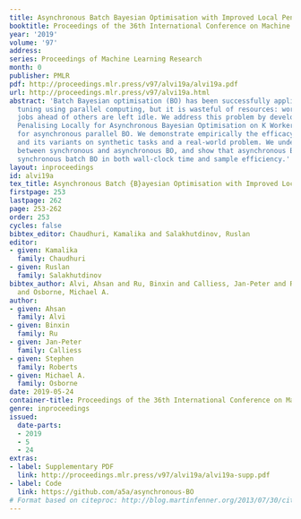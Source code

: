 ```yaml
---
title: Asynchronous Batch Bayesian Optimisation with Improved Local Penalisation
booktitle: Proceedings of the 36th International Conference on Machine Learning
year: '2019'
volume: '97'
address: 
series: Proceedings of Machine Learning Research
month: 0
publisher: PMLR
pdf: http://proceedings.mlr.press/v97/alvi19a/alvi19a.pdf
url: http://proceedings.mlr.press/v97/alvi19a.html
abstract: 'Batch Bayesian optimisation (BO) has been successfully applied to hyperparameter
  tuning using parallel computing, but it is wasteful of resources: workers that complete
  jobs ahead of others are left idle. We address this problem by developing an approach,
  Penalising Locally for Asynchronous Bayesian Optimisation on K Workers (PLAyBOOK),
  for asynchronous parallel BO. We demonstrate empirically the efficacy of PLAyBOOK
  and its variants on synthetic tasks and a real-world problem. We undertake a comparison
  between synchronous and asynchronous BO, and show that asynchronous BO often outperforms
  synchronous batch BO in both wall-clock time and sample efficiency.'
layout: inproceedings
id: alvi19a
tex_title: Asynchronous Batch {B}ayesian Optimisation with Improved Local Penalisation
firstpage: 253
lastpage: 262
page: 253-262
order: 253
cycles: false
bibtex_editor: Chaudhuri, Kamalika and Salakhutdinov, Ruslan
editor:
- given: Kamalika
  family: Chaudhuri
- given: Ruslan
  family: Salakhutdinov
bibtex_author: Alvi, Ahsan and Ru, Binxin and Calliess, Jan-Peter and Roberts, Stephen
  and Osborne, Michael A.
author:
- given: Ahsan
  family: Alvi
- given: Binxin
  family: Ru
- given: Jan-Peter
  family: Calliess
- given: Stephen
  family: Roberts
- given: Michael A.
  family: Osborne
date: 2019-05-24
container-title: Proceedings of the 36th International Conference on Machine Learning
genre: inproceedings
issued:
  date-parts:
  - 2019
  - 5
  - 24
extras:
- label: Supplementary PDF
  link: http://proceedings.mlr.press/v97/alvi19a/alvi19a-supp.pdf
- label: Code
  link: https://github.com/a5a/asynchronous-BO
# Format based on citeproc: http://blog.martinfenner.org/2013/07/30/citeproc-yaml-for-bibliographies/
---
```

